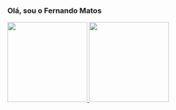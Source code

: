 
### Olá, sou o Fernando Matos

<div >
  <a href="https://github.com/matosmp">
  <img height="180em" src="https://github-readme-stats.vercel.app/api?username=matosmp&show_icons=true&theme=dracula&include_all_commits=true&count_private=true"/>
  <img height="180em" src="https://github-readme-stats.vercel.app/api/top-langs/?username=matosmp&layout=compact&langs_count=7&theme=dracula"/>
</div>
